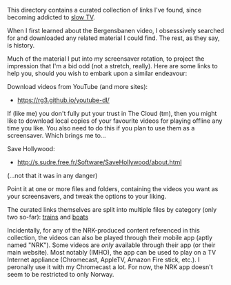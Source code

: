 This directory contains a curated collection of links I've found,
since becoming addicted to [slow
TV](https://en.wikipedia.org/wiki/Slow_television).

When I first learned about the Bergensbanen video, I obsesssively
searched for and downloaded any related material I could find.  The
rest, as they say, is history.

Much of the material I put into my screensaver rotation, to project
the impression that I'm a bid odd (not a stretch, really).  Here are
some links to help you, should you wish to embark upon a similar
endeavour:

Download videos from YouTube (and more sites):

 - https://rg3.github.io/youtube-dl/

If (like me) you don't fully put your trust in The Cloud (tm), then
you might like to download local copies of your favourite videos for
playing offline any time you like.  You also need to do this if you
plan to use them as a screensaver.  Which brings me to...

Save Hollywood:

 - http://s.sudre.free.fr/Software/SaveHollywood/about.html

(...not that it was in any danger)

Point it at one or more files and folders, containing the videos you
want as your screensavers, and tweak the options to your liking.

The curated links themselves are split into multiple files by category
(only two so-far): [trains](trains.md) and [boats](boats.md)

Incidentally, for any of the NRK-produced content referenced in this
collection, the videos can also be played through their mobile app
(aptly named "NRK").  Some videos are *only* available through their
app (or their main website).  Most notably (IMHO), the app can be used
to play on a TV Internet appliance (Chromecast, AppleTV, Amazon Fire
stick, etc.).  I peronally use it with my Chromecast a lot.  For now,
the NRK app doesn't seem to be restricted to only Norway.
